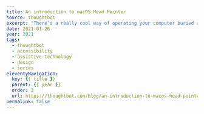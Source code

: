 ```yaml
---
title: An introduction to macOS Head Pointer
source: thoughtbot
excerpt: "There’s a really cool way of operating your computer buried deep in macOS’ System Preferences"
date: 2021-01-26
year: 2021
tags:
  - thoughtbot
  - accessibility
  - assistive-technology
  - design
  - series
eleventyNavigation:
  key: {{ title }}
  parent: {{ year }}
  order: 3
  url: https://thoughtbot.com/blog/an-introduction-to-macos-head-pointer
permalink: false
---
```

